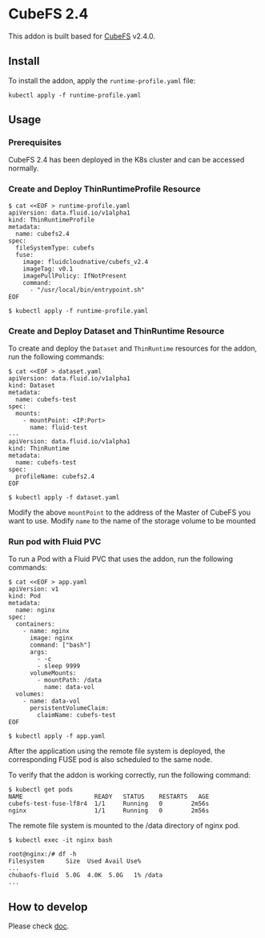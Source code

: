 # CubeFS 2.4

This addon is built based for [CubeFS](https://cubefs.io/) v2.4.0.

## Install

To install the addon, apply the `runtime-profile.yaml` file:

```shell
kubectl apply -f runtime-profile.yaml
```

## Usage

### Prerequisites
CubeFS 2.4 has been deployed in the K8s cluster and can be accessed normally.

### Create and Deploy ThinRuntimeProfile Resource

```shell
$ cat <<EOF > runtime-profile.yaml
apiVersion: data.fluid.io/v1alpha1
kind: ThinRuntimeProfile
metadata:
  name: cubefs2.4
spec:
  fileSystemType: cubefs
  fuse:
    image: fluidcloudnative/cubefs_v2.4
    imageTag: v0.1
    imagePullPolicy: IfNotPresent
    command:
      - "/usr/local/bin/entrypoint.sh"
EOF

$ kubectl apply -f runtime-profile.yaml
```

### Create and Deploy Dataset and ThinRuntime Resource
To create and deploy the `Dataset` and `ThinRuntime` resources for the addon, run the following commands:

```shell
$ cat <<EOF > dataset.yaml
apiVersion: data.fluid.io/v1alpha1
kind: Dataset
metadata:
  name: cubefs-test
spec:
  mounts:
    - mountPoint: <IP:Port>
      name: fluid-test
---
apiVersion: data.fluid.io/v1alpha1
kind: ThinRuntime
metadata:
  name: cubefs-test
spec:
  profileName: cubefs2.4
EOF

$ kubectl apply -f dataset.yaml
```
Modify the above `mountPoint` to the address of the Master of CubeFS you want to use. Modify `name` to the name of the storage volume to be mounted

### Run pod with Fluid PVC

To run a Pod with a Fluid PVC that uses the addon, run the following commands:

```shell
$ cat <<EOF > app.yaml
apiVersion: v1
kind: Pod
metadata:
  name: nginx
spec:
  containers:
    - name: nginx
      image: nginx
      command: ["bash"]
      args:
        - -c
        - sleep 9999
      volumeMounts:
        - mountPath: /data
          name: data-vol
  volumes:
    - name: data-vol
      persistentVolumeClaim:
        claimName: cubefs-test
EOF

$ kubectl apply -f app.yaml
```

After the application using the remote file system is deployed, the corresponding FUSE pod is also scheduled to the same node.

To verify that the addon is working correctly, run the following command:

```shell
$ kubectl get pods
NAME                    READY   STATUS    RESTARTS   AGE
cubefs-test-fuse-lf8r4  1/1     Running   0        2m56s
nginx                   1/1     Running   0        2m56s
```
The remote file system is mounted to the /data directory of nginx pod.

```
$ kubectl exec -it nginx bash

root@nginx:/# df -h
Filesystem      Size  Used Avail Use% 
...
chubaofs-fluid  5.0G  4.0K  5.0G   1% /data
...
```

## How to develop

Please check [doc](./dev-guide/cubefs-v2.4.md).
